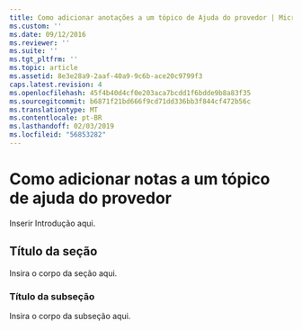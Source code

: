 ```yaml
---
title: Como adicionar anotações a um tópico de Ajuda do provedor | Microsoft Docs
ms.custom: ''
ms.date: 09/12/2016
ms.reviewer: ''
ms.suite: ''
ms.tgt_pltfrm: ''
ms.topic: article
ms.assetid: 8e3e28a9-2aaf-40a9-9c6b-ace20c9799f3
caps.latest.revision: 4
ms.openlocfilehash: 45f4b40d4cf0e203aca7bcdd1f6bdde9b8a83f35
ms.sourcegitcommit: b6871f21bd666f9cd71dd336bb3f844cf472b56c
ms.translationtype: MT
ms.contentlocale: pt-BR
ms.lasthandoff: 02/03/2019
ms.locfileid: "56853282"
---
```

# <a name="how-to-add-notes-to-a-provider-help-topic"></a>Como adicionar notas a um tópico de ajuda do provedor

Inserir Introdução aqui.

## <a name="section-heading"></a>Título da seção

Insira o corpo da seção aqui.

### <a name="subsection-heading"></a>Título da subseção

Insira o corpo da subseção aqui.
